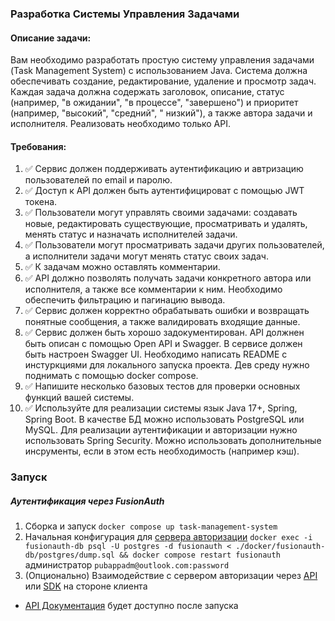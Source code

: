 ### Разработка Системы Управления Задачами

#### Описание задачи:

Вам необходимо разработать простую систему управления задачами (Task Management System) с использованием Java. Система
должна обеспечивать создание, редактирование, удаление и просмотр задач. Каждая задача должна содержать заголовок,
описание, статус (например, "в ожидании", "в процессе", "завершено") и приоритет (например, "высокий", "средний", "
низкий"), а также автора задачи и исполнителя. Реализовать необходимо только API.

#### Требования:

1. ✅ Сервис должен поддерживать аутентификацию и автризацию пользователей по email и паролю.
2. ✅ Доступ к API должен быть аутентифицироват с помощью JWT токена.
3. ✅ Пользователи могут управлять своими задачами: создавать новые, редактировать существующие, просматривать и удалять,
   менять статус и назначать исполнителей задачи.
4. ✅ Пользователи могут просматривать задачи других пользователей, а исполнители задачи могут менять статус своих задач.
5. ✅ К задачам можно оставлять комментарии.
6. ✅ API должно позволять получать задачи конкретного автора или исполнителя, а также все комментарии к ним. Необходимо
   обеспечить фильтрацию и пагинацию вывода.
7. ✅ Сервис должен корректно обрабатывать ошибки и возвращать понятные сообщения, а также валидировать входящие данные.
8. ✅ Сервис должен быть хорошо задокументирован. API должнен быть описан с помощью Open API и Swagger. В сервисе должен
   быть настроен Swagger UI. Необходимо написать README с инстуркциями для локального запуска проекта. Дев среду нужно
   поднимать с помощью docker compose.
9. ✅ Напишите несколько базовых тестов для проверки основных функций вашей системы.
10. ✅ Используйте для реализации системы язык Java 17+, Spring, Spring Boot. В качестве БД можно использовать PostgreSQL
    или MySQL. Для реализации аутентификации и авторизации нужно использовать Spring Security. Можно использовать
    дополнительные инсрументы, если в этом есть необходимость (например кэш).

### Запуск

##### Аутентификация через FusionAuth

1. Сборка и запуск `docker compose up task-management-system`
2. Начальная конфигурация для [сервера авторизации](http://localhost:9011/admin)
   `docker exec -i fusionauth-db psql -U postgres -d fusionauth < ./docker/fusionauth-db/postgres/dump.sql && docker compose restart fusionauth`
   администратор `pubappadm@outlook.com:password`
3. (Опционально) Взаимодействие с сервером авторизации через [API](https://fusionauth.io/docs/apis)
   или [SDK](https://fusionauth.io/docs/sdks) на стороне клиента

- [API Документация](http://localhost:8080/swagger-ui.html) будет доступно после запуска
